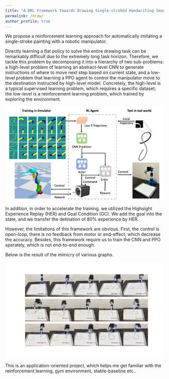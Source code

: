 ```yaml
---
title: "A DRL Framework Towards Drawing Single-stroked Handwriting Image"
permalink: /draw/
author_profile: true
---
```


We propose a reinforcement learning approach for automatically imitating a single-stroke painting
with a robotic manipulator.  

Directly learning a flat policy to solve the entire drawing task can be remarkably difficult due to the extremely long
task horizon. Therefore, we tackle this problem by decomposing it into a hierarchy of two sub-problems: a high-level
problem of learning an abstract-level CNN to generate instructions of where to move next step based on current state,
and a low-level problem that learning a PPO agent to control the manipulator move to the destination instructed by
high-level model. Concretely, the high-level is a typical supervised learning problem, which requires a specific dataset;
the low-level is a reinforcement learning problem, which trained by exploring the environment.  

![](https://github.com/keqinw/keqinw.github.io/raw/master/images/Slide3.png)

In addition, in order to accelerate the training, we utilized the Highsight Experience Replay (HER) and Goal Condition (GC). We add the goal into the state, and we transfer the detination of 80% experience by HER. 

However, the limitations of this framework are obvious. First, the control is open-loop, there is no feedback from motor or end-effect, which decrease the accuracy. Besides, this framework require us to train the CNN and PPO sperately, which is not end-to-end enough.  

Below is the result of the mimicry of various graphs. 

![](https://github.com/keqinw/keqinw.github.io/raw/master/images/experiment.png)

This is an application-oriented project, which helps me get familiar with the reinforcement learning, gym environment, stable-baseline etc.. 
